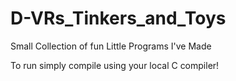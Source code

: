 # D-VRs_Tinkers_and_Toys

Small Collection of fun Little Programs I've Made


To run simply compile using your local C compiler!

